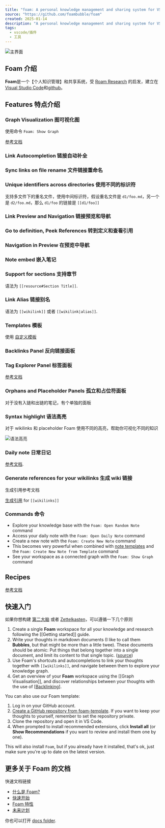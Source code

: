 ```yaml
---
title: "foam: A personal knowledge management and sharing system for VSCode"
source: "https://github.com/foambubble/foam"
created: 2025-01-14
description: "A personal knowledge management and sharing system for VSCode - foam"
tags:
  - vscode/插件
  - 工具
---
```


![主界面](https://github.com/foambubble/foam/raw/master/packages/foam-vscode/assets/icon/FOAM_ICON_256.png)

## Foam 介绍

**Foam**是一个【个人知识管理】和共享系统，受 [Roam Research](https://roamresearch.com/) 的启发，建立在[Visual Studio Code](https://code.visalstudio.com/)和[github](https://github.com/)。

## Features 特点介绍

### Graph Visualization 图可视化图

使用命令 `Foam: Show Graph`

[参考文档](https://foambubble.github.io/foam/user/features/graph-visualization) 

### Link Autocompletion 链接自动补全

### Sync links on file rename 文件链接重命名

### Unique identifiers across directories 使用不同的标识符

支持多文件下的重名文件，使用中间标识符，假设重名文件是 `d1/foo.md`，另一个是 `d2/foo.md`，那么 `d1/foo` 的链接是 `[[d1/foo]]`

### Link Preview and Navigation 链接预览和导航

### Go to definition, Peek References 转到定义和查看引用

### Navigation in Preview 在预览中导航

### Note embed 嵌入笔记

### Support for sections 支持章节

语法为 `[[resource#Section Title]]`.

### Link Alias 链接别名

语法为 `[[wikilink]]` 或者  `[[wikilink|alias]]`.

### Templates 模板

使用 [自定义模板](https://foambubble.github.io/foam/user/features/note-templates) 

### Backlinks Panel 反向链接面板

### Tag Explorer Panel 标签面板

[参考文档](https://foambubble.github.io/foam/user/features/tags)

### Orphans and Placeholder Panels 孤立和占位符面板

对于没有入链和出链的笔记，有个单独的面板

### Syntax highlight 语法高亮

对于 wikilinks 和 placeholder Foam 使用不同的高亮，帮助你可视化不同的知识

![语法高亮](https://github.com/foambubble/foam/raw/master/assets/screenshots/feature-syntax-highlight.png)

### Daily note 日常日记

[参考文档](https://foambubble.github.io/foam/user/features/daily-notes).

### Generate references for your wikilinks 生成 wiki 链接

生成引用参考文档

[生成引用](https://foambubble.github.io/foam/user/features/link-reference-definitions) for `[[wikilinks]]` 

### Commands 命令

- Explore your knowledge base with the `Foam: Open Random Note` command
- Access your daily note with the `Foam: Open Daily Note` command
- Create a new note with the `Foam: Create New Note` command
- This becomes very powerful when combined with [note templates](https://foambubble.github.io/foam/user/features/note-templates) and the `Foam: Create New Note from Template` command
- See your workspace as a connected graph with the `Foam: Show Graph` command

## Recipes 

[参考文档](https://foambubble.github.io/foam/user/recipes/recipes)

## 快速入门

如果你想构建 [第二大脑](https://www.buildingasecondbrain.com/) 或者 [Zettelkasten](https://zettelkasten.de/posts/overview/)，可以遵循一下几个原则

1. Create a single **Foam** workspace for all your knowledge and research following the \[\[Getting started\]\] guide.
2. Write your thoughts in markdown documents (I like to call them **Bubbles**, but that might be more than a little twee). These documents should be atomic: Put things that belong together into a single document, and limit its content to that single topic. ([source](https://zettelkasten.de/posts/overview/#principles))
3. Use Foam's shortcuts and autocompletions to link your thoughts together with `[[wikilinks]]`, and navigate between them to explore your knowledge graph.
4. Get an overview of your **Foam** workspace using the \[\[Graph Visualisation\]\], and discover relationships between your thoughts with the use of \[[Backlinking](https://github.com/foambubble/foam/blob/master/docs/user/features/backlinking.md "Backlinking")\].

You can also use our Foam template:

1. Log in on your GitHub account.
2. [Create a GitHub repository from foam-template](https://github.com/foambubble/foam-template/generate). If you want to keep your thoughts to yourself, remember to set the repository private.
3. Clone the repository and open it in VS Code.
4. When prompted to install recommended extensions, click **Install all** (or **Show Recommendations** if you want to review and install them one by one).

This will also install `Foam`, but if you already have it installed, that's ok, just make sure you're up to date on the latest version.

## 更多关于 Foam 的文档

快速文档链接

- [什么是 Foam?](https://foambubble.github.io/foam#whats-in-a-foam)
- [快速开始](https://foambubble.github.io/foam#getting-started)
- [Foam 特性](https://foambubble.github.io/foam#features)
- [未来计划](https://foambubble.github.io/foam#call-to-adventure)

你也可以打开 [docs folder](https://github.com/foambubble/foam/tree/master/docs).
